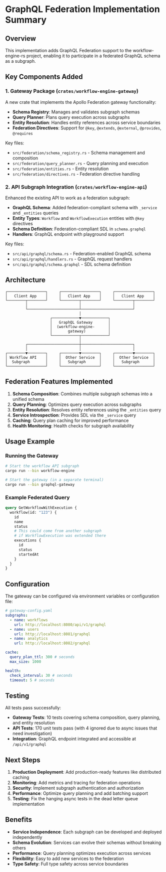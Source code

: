 # GraphQL Federation Implementation Summary

## Overview
This implementation adds GraphQL Federation support to the workflow-engine-rs project, enabling it to participate in a federated GraphQL schema as a subgraph.

## Key Components Added

### 1. Gateway Package (`crates/workflow-engine-gateway`)
A new crate that implements the Apollo Federation gateway functionality:

- **Schema Registry**: Manages and validates subgraph schemas
- **Query Planner**: Plans query execution across subgraphs
- **Entity Resolution**: Handles entity references across service boundaries
- **Federation Directives**: Support for `@key`, `@extends`, `@external`, `@provides`, `@requires`

Key files:
- `src/federation/schema_registry.rs` - Schema management and composition
- `src/federation/query_planner.rs` - Query planning and execution
- `src/federation/entities.rs` - Entity resolution
- `src/federation/directives.rs` - Federation directive handling

### 2. API Subgraph Integration (`crates/workflow-engine-api`)
Enhanced the existing API to work as a federation subgraph:

- **GraphQL Schema**: Added federation-compliant schema with `_service` and `_entities` queries
- **Entity Types**: `Workflow` and `WorkflowExecution` entities with `@key` directives
- **Schema Definition**: Federation-compliant SDL in `schema.graphql`
- **Handlers**: GraphQL endpoint with playground support

Key files:
- `src/api/graphql/schema.rs` - Federation-enabled GraphQL schema
- `src/api/graphql/handlers.rs` - GraphQL request handlers
- `src/api/graphql/schema.graphql` - SDL schema definition

## Architecture

```
┌─────────────────┐     ┌─────────────────┐     ┌─────────────────┐
│   Client App    │     │   Client App    │     │   Client App    │
└────────┬────────┘     └────────┬────────┘     └────────┬────────┘
         │                       │                       │
         └───────────────────────┴───────────────────────┘
                                 │
                    ┌────────────▼────────────┐
                    │   GraphQL Gateway       │
                    │  (workflow-engine-      │
                    │       gateway)          │
                    └────────────┬────────────┘
                                 │
         ┌───────────────────────┼───────────────────────┐
         │                       │                       │
┌────────▼────────┐     ┌────────▼────────┐     ┌────────▼────────┐
│ Workflow API    │     │  Other Service  │     │  Other Service  │
│  Subgraph       │     │   Subgraph      │     │   Subgraph      │
└─────────────────┘     └─────────────────┘     └─────────────────┘
```

## Federation Features Implemented

1. **Schema Composition**: Combines multiple subgraph schemas into a unified schema
2. **Query Planning**: Optimizes query execution across subgraphs
3. **Entity Resolution**: Resolves entity references using the `_entities` query
4. **Service Introspection**: Provides SDL via the `_service` query
5. **Caching**: Query plan caching for improved performance
6. **Health Monitoring**: Health checks for subgraph availability

## Usage Example

### Running the Gateway
```bash
# Start the workflow API subgraph
cargo run --bin workflow-engine

# Start the gateway (in a separate terminal)
cargo run --bin graphql-gateway
```

### Example Federated Query
```graphql
query GetWorkflowWithExecution {
  workflow(id: "123") {
    id
    name
    status
    # This could come from another subgraph
    # if WorkflowExecution was extended there
    executions {
      id
      status
      startedAt
    }
  }
}
```

## Configuration

The gateway can be configured via environment variables or configuration file:

```yaml
# gateway-config.yaml
subgraphs:
  - name: workflows
    url: http://localhost:8080/api/v1/graphql
  - name: users
    url: http://localhost:8081/graphql
  - name: analytics
    url: http://localhost:8082/graphql

cache:
  query_plan_ttl: 300 # seconds
  max_size: 1000

health:
  check_interval: 30 # seconds
  timeout: 5 # seconds
```

## Testing

All tests pass successfully:

- **Gateway Tests**: 10 tests covering schema composition, query planning, and entity resolution
- **API Tests**: 170 unit tests pass (with 4 ignored due to async issues that need investigation)
- **Integration**: GraphQL endpoint integrated and accessible at `/api/v1/graphql`

## Next Steps

1. **Production Deployment**: Add production-ready features like distributed caching
2. **Monitoring**: Add metrics and tracing for federation operations
3. **Security**: Implement subgraph authentication and authorization
4. **Performance**: Optimize query planning and add batching support
5. **Testing**: Fix the hanging async tests in the dead letter queue implementation

## Benefits

- **Service Independence**: Each subgraph can be developed and deployed independently
- **Schema Evolution**: Services can evolve their schemas without breaking others
- **Performance**: Query planning optimizes execution across services
- **Flexibility**: Easy to add new services to the federation
- **Type Safety**: Full type safety across service boundaries